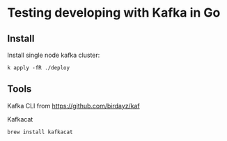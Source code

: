 # Testing developing with Kafka in Go

## Install
Install single node kafka cluster:
```
k apply -fR ./deploy
```

## Tools

Kafka CLI from https://github.com/birdayz/kaf

Kafkacat
```
brew install kafkacat
```